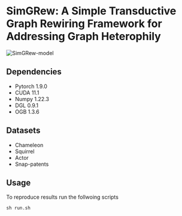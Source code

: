 # SimGRew: A Simple Transductive Graph Rewiring Framework for Addressing Graph Heterophily
![SimGRew-model](https://github.com/kushalbose92/simgrew/blob/main/model.png)

## Dependencies

* Pytorch 1.9.0
* CUDA 11.1
* Numpy 1.22.3
* DGL 0.9.1
* OGB 1.3.6

## Datasets 

* Chameleon
* Squirrel
* Actor
* Snap-patents
  
## Usage

To reproduce results run the follwoing scripts
```
sh run.sh
